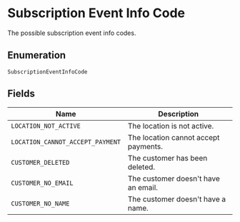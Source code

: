 
# Subscription Event Info Code

The possible subscription event info codes.

## Enumeration

`SubscriptionEventInfoCode`

## Fields

| Name | Description |
|  --- | --- |
| `LOCATION_NOT_ACTIVE` | The location is not active. |
| `LOCATION_CANNOT_ACCEPT_PAYMENT` | The location cannot accept payments. |
| `CUSTOMER_DELETED` | The customer has been deleted. |
| `CUSTOMER_NO_EMAIL` | The customer doesn't have an email. |
| `CUSTOMER_NO_NAME` | The customer doesn't have a name. |

